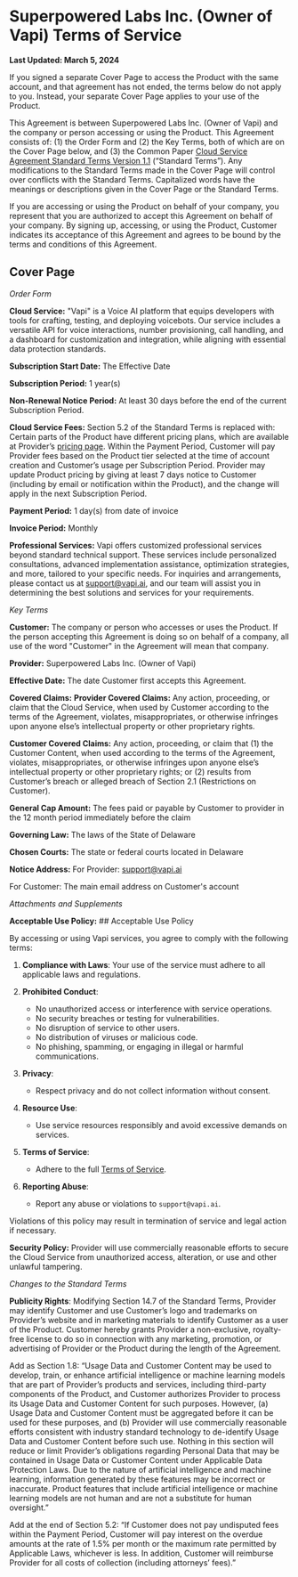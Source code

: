 # Superpowered Labs Inc. (Owner of Vapi) Terms of Service

**Last Updated: March 5, 2024**

If you signed a separate Cover Page to access the Product with the same account, and that agreement has not ended, the terms below do not apply to you. Instead, your separate Cover Page applies to your use of the Product.

This Agreement is between Superpowered Labs Inc. (Owner of Vapi) and the company or person accessing or using the Product. This Agreement consists of: (1) the Order Form and (2) the Key Terms, both of which are on the Cover Page below, and (3) the Common Paper [Cloud Service Agreement Standard Terms Version 1.1](https://commonpaper.com/standards/cloud-service-agreement/1.1/) (“Standard Terms”). Any modifications to the Standard Terms made in the Cover Page will control over conflicts with the Standard Terms. Capitalized words have the meanings or descriptions given in the Cover Page or the Standard Terms.

<!-- Note: Check to confirm this paragraph works for your company and where your customers are located. -->If you are accessing or using the Product on behalf of your company, you represent that you are authorized to accept this Agreement on behalf of your company. By signing up, accessing, or using the Product, Customer indicates its acceptance of this Agreement and agrees to be bound by the terms and conditions of this Agreement.

## Cover Page

*Order Form*

**Cloud Service:** "Vapi" is a Voice AI platform that equips developers with tools for crafting, testing, and deploying voicebots. Our service includes a versatile API for voice interactions, number provisioning, call handling, and a dashboard for customization and integration, while aligning with essential data protection standards. 

**Subscription Start Date:** The Effective Date

**Subscription Period:** 1 year(s)

**Non-Renewal Notice Period:** At least 30 days before the end of the current Subscription Period.

**Cloud Service Fees:**
Section 5.2 of the Standard Terms is replaced with: Certain parts of the Product have different pricing plans, which are available at Provider’s [pricing page](https://vapi.ai/pricing). Within the Payment Period, Customer will pay Provider fees based on the Product tier selected at the time of account creation and Customer’s usage per Subscription Period. Provider may update Product pricing by giving at least 7 days notice to Customer (including by email or notification within the Product), and the change will apply in the next Subscription Period.  

**Payment Period:** 1 day(s) from date of invoice

**Invoice Period:**  Monthly 

**Professional Services:** Vapi offers customized professional services beyond standard technical support. These services include personalized consultations, advanced implementation assistance, optimization strategies, and more, tailored to your specific needs. For inquiries and arrangements, please contact us at support@vapi.ai, and our team will assist you in determining the best solutions and services for your requirements.


*Key Terms*

**Customer:** The company or person who accesses or uses the Product. If the person accepting this Agreement is doing so on behalf of a company, all use of the word "Customer" in the Agreement will mean that company.

**Provider:** Superpowered Labs Inc. (Owner of Vapi)

**Effective Date:** The date Customer first accepts this Agreement.

**Covered Claims:** 
    **Provider Covered Claims:** Any action, proceeding, or claim that the Cloud Service, when used by Customer according to the terms of the Agreement, violates, misappropriates, or otherwise infringes upon anyone else’s intellectual property or other proprietary rights.

   **Customer Covered Claims:** Any action, proceeding, or claim that (1) the Customer Content, when used according to the terms of the Agreement, violates, misappropriates, or otherwise infringes upon anyone else’s intellectual property or other proprietary rights; or (2) results from Customer’s breach or alleged breach of Section 2.1 (Restrictions on Customer).

**General Cap Amount:** 
The fees paid or payable by Customer to provider in the 12 month period immediately before the claim

**Governing Law:**  The laws of the State of Delaware 

**Chosen Courts:** The state or federal courts located in Delaware 

**Notice Address:** 
For Provider: support@vapi.ai

For Customer: The main email address on Customer's account 



*Attachments and Supplements*


**Acceptable Use Policy:** ## Acceptable Use Policy

By accessing or using Vapi services, you agree to comply with the following terms:

1. **Compliance with Laws**: Your use of the service must adhere to all applicable laws and regulations.

2. **Prohibited Conduct**:
   - No unauthorized access or interference with service operations.
   - No security breaches or testing for vulnerabilities.
   - No disruption of service to other users.
   - No distribution of viruses or malicious code.
   - No phishing, spamming, or engaging in illegal or harmful communications.

3. **Privacy**:
   - Respect privacy and do not collect information without consent.

4. **Resource Use**:
   - Use service resources responsibly and avoid excessive demands on services.

5. **Terms of Service**:
   - Adhere to the full [Terms of Service](https://vapi.ai/terms-of-service).

6. **Reporting Abuse**:
   - Report any abuse or violations to `support@vapi.ai`.

Violations of this policy may result in termination of service and legal action if necessary.

**Security Policy:**
Provider will use commercially reasonable efforts to secure the Cloud Service from unauthorized access, alteration, or use and other unlawful tampering.



*Changes to the Standard Terms*

**Publicity Rights**: Modifying Section 14.7 of the Standard Terms, Provider may identify Customer and use Customer’s logo and trademarks on Provider’s website and in marketing materials to identify Customer as a user of the Product. Customer hereby grants Provider a non-exclusive, royalty-free license to do so in connection with any marketing, promotion, or advertising of Provider or the Product during the length of the Agreement.

Add as Section 1.8: “Usage Data and Customer Content may be used to develop, train, or enhance artificial intelligence or machine learning models that are part of Provider’s products and services, including third-party components of the Product, and Customer authorizes Provider to process its Usage Data and Customer Content for such purposes. However, (a) Usage Data and Customer Content must be aggregated before it can be used for these purposes, and (b) Provider will use commercially reasonable efforts consistent with industry standard technology to de-identify Usage Data and Customer Content before such use. Nothing in this section will reduce or limit Provider’s obligations regarding Personal Data that may be contained in Usage Data or Customer Content under Applicable Data Protection Laws. Due to the nature of artificial intelligence and machine learning, information generated by these features may be incorrect or inaccurate. Product features that include artificial intelligence or machine learning models are not human and are not a substitute for human oversight.”

Add at the end of Section 5.2: “If Customer does not pay undisputed fees within the Payment Period, Customer will pay interest on the overdue amounts at the rate of 1.5% per month or the maximum rate permitted by Applicable Laws, whichever is less. In addition, Customer will reimburse Provider for all costs of collection (including attorneys’ fees).”
